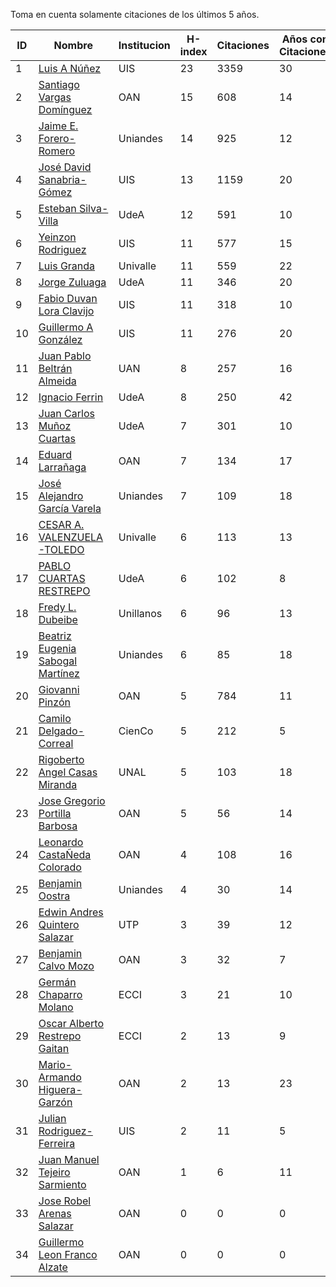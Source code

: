 Toma en cuenta solamente citaciones de los últimos 5 años.

ID | Nombre | Institucion | H-index | Citaciones | Años con Citaciones | 
--- | ------ | ---------- | -------- | ---------- | ----------|
1 | [Luis A Núñez](https://scholar.google.com/citations?user=2Q5_QxkAAAAJ&hl=en) | UIS | 23 | 3359 | 30 |
2 | [Santiago Vargas Domínguez](https://scholar.google.com/citations?hl=en&user=9DDaTaAAAAAJ) | OAN | 15 | 608 | 14 |
3 | [Jaime E. Forero-Romero](https://scholar.google.com/citations?user=TLTK6WgAAAAJ) | Uniandes | 14 | 925| 12 |
4 | [José David Sanabria-Gómez](https://scholar.google.com/citations?user=Tclray4AAAAJ&hl=en) | UIS | 13 | 1159 | 20 |
5 | [Esteban Silva-Villa](https://scholar.google.com/citations?user=S8-YLHaAJLMC&hl=en) | UdeA | 12 | 591 | 10 | 
6 | [Yeinzon Rodriguez](https://scholar.google.com/citations?user=5gEif2UAAAAJ&hl=en) | UIS | 11 | 577 | 15 |
7 | [Luis Granda](https://scholar.google.com/citations?user=FGfHWuwAAAAJ&hl=en) | Univalle | 11 | 559 | 22 | 
8 | [Jorge Zuluaga](https://scholar.google.com/citations?user=qpGVqNwAAAAJ&hl=en&oi=ao) | UdeA | 11 | 346 | 20 |
9 | [Fabio Duvan Lora Clavijo](https://scholar.google.com/citations?hl=en&user=bV-me9AAAAAJ&view_op=list_works)| UIS | 11 | 318 | 10 |
10 | [Guillermo A González](https://scholar.google.com/citations?user=pvM7yGcAAAAJ&hl=en) | UIS | 11 | 276 | 20 |
11 | [Juan Pablo Beltrán Almeida](https://scholar.google.com/citations?user=fkaJbT8AAAAJ&hl) | UAN | 8 | 257 | 16 |
12 | [Ignacio Ferrin](https://scholar.google.com/citations?user=bGBCFskAAAAJ&hl=en) | UdeA | 8 | 250 | 42 |
13 | [Juan Carlos Muñoz Cuartas](https://scholar.google.com/citations?user=tQkmHH8AAAAJ&hl=en) | UdeA | 7 | 301 | 10 |
14 | [Eduard Larrañaga](https://scholar.google.com/citations?hl=en&user=HyknmA8AAAAJ) | OAN | 7 | 134 | 17 | 
15 | [José Alejandro García Varela](https://scholar.google.com/citations?user=iA0H5dgAAAAJ&hl=en) | Uniandes | 7 | 109 | 18 |
16 | [CESAR A. VALENZUELA-TOLEDO](https://scholar.google.com/citations?user=J89OrSkAAAAJ&hl=en)| Univalle | 6 | 113 | 13 |
17 | [PABLO CUARTAS RESTREPO](https://scholar.google.com/citations?user=c4zrU20AAAAJ&hl=en) | UdeA | 6 | 102 | 8 |
18 | [Fredy L. Dubeibe](https://scholar.google.com/citations?user=BgO_bU8AAAAJ&hl=en) | Unillanos | 6 | 96 | 13 |
19 | [Beatriz Eugenia Sabogal Martínez](https://scholar.google.com/citations?user=T-0RjQYAAAAJ&hl=en) | Uniandes | 6 | 85 | 18 |
20 | [Giovanni Pinzón](https://scholar.google.com/citations?user=F25UKOkAAAAJ&hl=en)| OAN | 5 | 784 | 11 |
21 | [Camilo Delgado-Correal](https://scholar.google.com/citations?user=HXHGks0AAAAJ) | CienCo | 5 | 212 | 5 |
22 | [Rigoberto Angel Casas Miranda](https://scholar.google.com/citations?user=i9vdtq0AAAAJ&hl=en) | UNAL | 5 | 103 | 18 |
23 | [Jose Gregorio Portilla Barbosa](https://scholar.google.com/citations?hl=en&user=tDx7hEMAAAAJ) | OAN | 5 | 56 | 14 |
24 | [Leonardo CastaÑeda Colorado](https://scholar.google.com/citations?hl=en&user=yJNS9DIAAAAJ) | OAN | 4 | 108 | 16 | 
25 | [Benjamin Oostra](https://scholar.google.com/citations?user=A-57orIAAAAJ&hl=en&oi=ao) | Uniandes | 4 | 30 | 14 |
26 | [Edwin Andres Quintero Salazar](https://scholar.google.com/citations?user=Si_rL4gAAAAJ&hl=en&oi=ao)| UTP | 3 | 39 | 12 |
27 | [Benjamin Calvo Mozo](https://scholar.google.com/citations?hl=en&user=xBhWLdQAAAAJ) | OAN | 3 | 32 | 7 |
28 | [Germán Chaparro Molano](https://scholar.google.com/citations?user=FHzXPgoAAAAJ&hl=en) | ECCI | 3 | 21 | 10 | 
29 | [Oscar Alberto Restrepo Gaitan](https://scholar.google.com/citations?user=ecKvoBgAAAAJ&hl=en) | ECCI | 2 | 13 | 9 | 
30 | [Mario-Armando Higuera-Garzón](https://scholar.google.com/citations?user=goHAHhMAAAAJ&hl=en) | OAN | 2 | 13 | 23 |
31 | [Julian Rodriguez-Ferreira](https://scholar.google.com/citations?user=gy2sAsIAAAAJ&hl=en&oi=ao) | UIS | 2 | 11 | 5 |
32 | [Juan Manuel Tejeiro Sarmiento](https://scholar.google.com/citations?hl=en&user=hGwadTAAAAAJ) | OAN | 1 | 6 | 11 |
33 | [Jose Robel Arenas Salazar](https://scholar.google.com/citations?hl=en&user=IEVLREYAAAAJ) | OAN | 0 | 0 | 0 |
34 | [Guillermo Leon Franco Alzate](https://scholar.google.com/citations?hl=en&user=5VSFp1sAAAAJ) | OAN | 0 | 0 | 0 |

